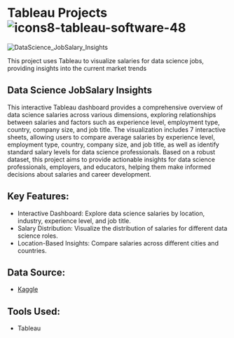 
# Tableau Projects ![icons8-tableau-software-48](https://github.com/swaapnaa/TABLEAU-PROJECTS/assets/149737403/5324eb1a-8bb8-405f-ae23-5988bcfdd675)

![DataScience_JobSalary_Insights](https://github.com/user-attachments/assets/f2ca5644-9f14-4c8d-9895-3293d0a6ad3e)

This project uses Tableau to visualize salaries for data science jobs, providing insights into the current market trends

## Data Science JobSalary Insights

This interactive Tableau dashboard provides a comprehensive overview of data science salaries across various dimensions, exploring relationships between salaries and factors such as experience level, employment type, country, company size, and job title. The visualization includes 7 interactive sheets, allowing users to compare average salaries by experience level, employment type, country, company size, and job title, as well as identify standard salary levels for data science professionals. Based on a robust dataset, this project aims to provide actionable insights for data science professionals, employers, and educators, helping them make informed decisions about salaries and career development.

 ## Key Features:

- Interactive Dashboard: Explore data science salaries by location, industry, experience level, and job title.
- Salary Distribution: Visualize the distribution of salaries for different data science roles.
- Location-Based Insights: Compare salaries across different cities and countries.


## Data Source:
- [Kaggle](https://www.kaggle.com/datasets/ruchi798/data-science-job-salaries)

## Tools Used:

- Tableau
